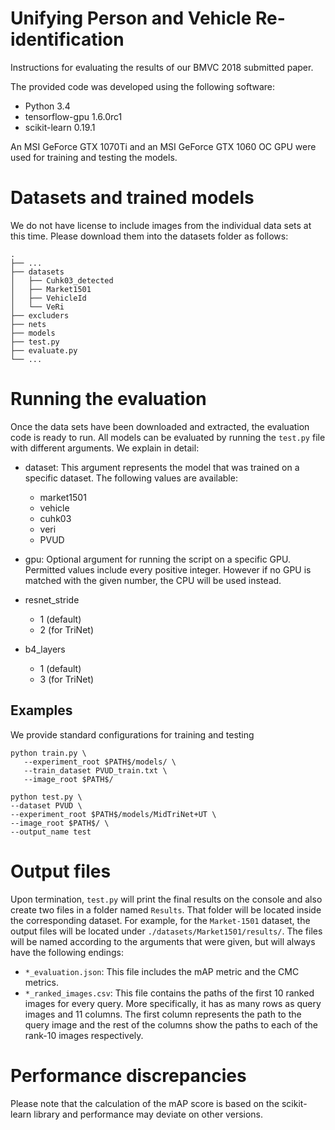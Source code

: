 # Unifying Person and Vehicle Re-identification

Instructions for evaluating the results of our BMVC 2018 submitted paper.

The provided code was developed using the following software:
- Python 3.4
- tensorflow-gpu 1.6.0rc1
- scikit-learn 0.19.1

An MSI GeForce GTX 1070Ti and an MSI GeForce GTX 1060 OC GPU were used for training and testing the models.

# Datasets and trained models

We do not have license to include images from the individual data sets at this time. Please download them into the datasets folder as follows:

    .
    ├── ...               
    ├── datasets                
    │   ├── Cuhk03_detected          
    │   ├── Market1501
    │   ├── VehicleId
    │   └── VeRi 
    ├── excluders                
    ├── nets  
    ├── models            
    ├── test.py                
    ├── evaluate.py             
    └── ...


# Running the evaluation

Once the data sets have been downloaded and extracted, the evaluation code is ready to run. All models can be evaluated by running the `test.py` file with different arguments. We explain in detail:

- dataset: This argument represents the model that was trained on a specific dataset. The following values are available:
  - market1501
  - vehicle
  - cuhk03
  - veri
  - PVUD

- gpu: Optional argument for running the script on a specific GPU. Permitted values include every positive integer. However if no GPU is matched with the given number, the CPU will be used instead. 

- resnet_stride
  - 1 (default)
  - 2 (for TriNet)

- b4_layers
  - 1 (default)
  - 3 (for TriNet)

## Examples

We provide standard configurations for training and testing
```
python train.py \
   --experiment_root $PATH$/models/ \
   --train_dataset PVUD_train.txt \
   --image_root $PATH$/
```

```
python test.py \
--dataset PVUD \
--experiment_root $PATH$/models/MidTriNet+UT \
--image_root $PATH$/ \
--output_name test

```

# Output files

Upon termination, `test.py` will print the final results on the console and also create two files in a folder named `Results`. That folder will be located inside the corresponding dataset. For example, for the `Market-1501` dataset, the output files will be located under `./datasets/Market1501/results/`.
The files will be named according to the arguments that were given, but will always have the following endings:
- `*_evaluation.json`: This file includes the mAP metric and the CMC metrics.
- `*_ranked_images.csv`: This file contains the paths of the first 10 ranked images for every query. More specifically, it has as many rows as query images and 11 columns. The first column represents the path to the query image and the rest of the columns show the paths to each of the rank-10 images respectively.
 
# Performance discrepancies 

Please note that the calculation of the mAP score is based on the scikit-learn library and performance may deviate on other versions.

